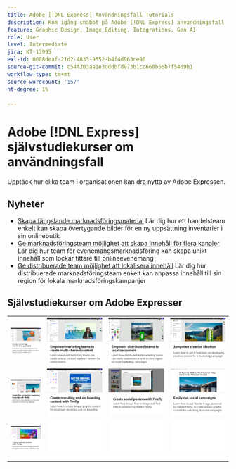 ```yaml
---
title: Adobe [!DNL Express] Användningsfall Tutorials
description: Kom igång snabbt på Adobe [!DNL Express] användningsfall
feature: Graphic Design, Image Editing, Integrations, Gen AI
role: User
level: Intermediate
jira: KT-13995
exl-id: 0608deaf-21d2-4833-9552-b4f4d963ce90
source-git-commit: c54f203aa1e3dddbfd973b1cc668b56b7f54d9b1
workflow-type: tm+mt
source-wordcount: '157'
ht-degree: 1%

---
```


# Adobe [!DNL Express] självstudiekurser om användningsfall

Upptäck hur olika team i organisationen kan dra nytta av Adobe Expressen.

## Nyheter

* [Skapa fängslande marknadsföringsmaterial](compelling-merchandise.md)
Lär dig hur ett handelsteam enkelt kan skapa övertygande bilder för en ny uppsättning inventarier i sin onlinebutik
* [Ge marknadsföringsteam möjlighet att skapa innehåll för flera kanaler](multi-channel-marketing-content.md)
Lär dig hur team för evenemangsmarknadsföring kan skapa unikt innehåll som lockar tittare till onlineevenemang
* [Ge distribuerade team möjlighet att lokalisera innehåll](localized-marketing-content.md)
Lär dig hur distribuerade marknadsföringsteam enkelt kan anpassa innehåll till sin region för lokala marknadsföringskampanjer

## Självstudiekurser om Adobe Expresser

<table style="table-layout:fixed">
<tr>
   <td>
      <a href="compelling-merchandise.md">
         <img alt="Skapa fängslande marknadsföringsmaterial" src="assets/merchandise.png" />
      </a>
  <td>
      <a href="multi-channel-marketing-content.md">
         <img alt="Ge marknadsföringsteam möjlighet att skapa innehåll för flera kanaler" src="assets/multi-channel.png" />
      </a>
  <td>
      <a href="localized-marketing-content.md">
         <img alt="Ge distribuerade team möjlighet att lokalisera innehåll" src="assets/marketing-regional-content.png" />
      </a>
  </td>
  <td>
      <a href="jumpstart-ideation.md">
         <img alt="Kickstarta kreativiteten" src="assets/marketing-ideation.png" />
      </a>
   </td>
</tr>
<tr>
   <td>
      <a href="create-local-marketing.md">
         <img alt="Skapa reklambladsinnehåll för en marknadsföringskampanj med Firefly" src="assets/local-marketing.png" />
      </a>
   </td>
   <td>
      <a href="create-on-boarding.md">
         <img alt="Skapa innehåll för rekrytering och introduktion med Firefly" src="assets/on-boarding.png" />
      </a>
   </td>
   <td>
      <a href="create-social-posters.md">
         <img alt="Skapa affischer för sociala medier med Firefly" src="assets/social-firefly.png" />
      </a>
   </td>
   <td>
      <a href="create-blog-graphics.md">
         <img alt="Skapa bildinnehåll för bloggar med Firefly" src="assets/blog-graphic.png" />
      </a>
   </td>
</tr>
<tr>
      <td>
      <a href="create-webinar-poster.md">
         <img alt="Skapa affischer till webbseminarier med Firefly" src="assets/webinar-poster.png" />
      </a>
   </td>
<td>
      <img alt="Avgränsare" src="../assets/Whitespacer.png" />
      <div>
      <br>
   </td>
   <td>
      <img alt="Avgränsare" src="../assets/Whitespacer.png" />
      <div>
      <br>
   </td>
   <td>
      <img alt="Avgränsare" src="../assets/Whitespacer.png" />
      <div>
      <br>
   </td>
</tr>
</table>

